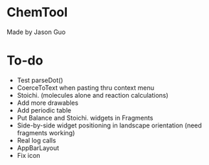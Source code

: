 # ChemTool
Made by Jason Guo
# To-do
- Test parseDot()
- CoerceToText when pasting thru context menu
- Stoichi. (molecules alone and reaction calculations)
- Add more drawables
- Add periodic table
- Put Balance and Stoichi. widgets in Fragments
- Side-by-side widget positioning in landscape orientation (need fragments working)
- Real log calls
- AppBarLayout
- Fix icon

